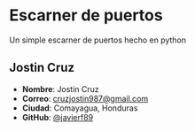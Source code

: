 # Escarner de puertos 

Un simple escarner de puertos hecho en python

## Jostin Cruz 

- **Nombre**: Jostin Cruz
- **Correo**: cruzjostin987@gmail.com
- **Ciudad**: Comayagua, Honduras
- **GitHub**: [@javierf89](https://github.com/javierf89)
